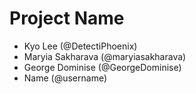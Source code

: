 # Project Name
- Kyo Lee (@DetectiPhoenix)
- Maryia Sakharava (@maryiasakharava)
- George Dominise (@GeorgeDominise)
- Name (@username)
